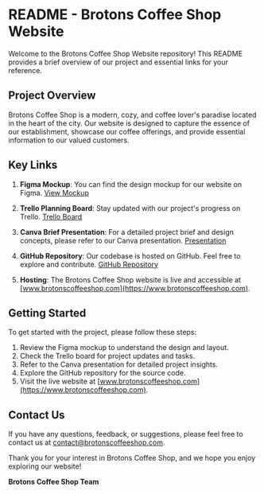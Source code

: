 # README - Brotons Coffee Shop Website

Welcome to the Brotons Coffee Shop Website repository! This README provides a brief overview of our project and essential links for your reference.

## Project Overview

Brotons Coffee Shop is a modern, cozy, and coffee lover's paradise located in the heart of the city. Our website is designed to capture the essence of our establishment, showcase our coffee offerings, and provide essential information to our valued customers.

## Key Links

1. **Figma Mockup**: You can find the design mockup for our website on Figma. [View Mockup](https://www.figma.com/your-figma-mockup-link)

2. **Trello Planning Board**: Stay updated with our project's progress on Trello. [Trello Board](https://www.trello.com/your-trello-link)

3. **Canva Brief Presentation**: For a detailed project brief and design concepts, please refer to our Canva presentation. [Presentation](https://www.canva.com/your-canva-presentation-link)

4. **GitHub Repository**: Our codebase is hosted on GitHub. Feel free to explore and contribute. [GitHub Repository](https://github.com/your-github-repo)

5. **Hosting**: The Brotons Coffee Shop website is live and accessible at [www.brotonscoffeeshop.com](https://www.brotonscoffeeshop.com).

## Getting Started

To get started with the project, please follow these steps:

1. Review the Figma mockup to understand the design and layout.
2. Check the Trello board for project updates and tasks.
3. Refer to the Canva presentation for detailed project insights.
4. Explore the GitHub repository for the source code.
5. Visit the live website at [www.brotonscoffeeshop.com](https://www.brotonscoffeeshop.com).

## Contact Us

If you have any questions, feedback, or suggestions, please feel free to contact us at [contact@brotonscoffeeshop.com](mailto:contact@brotonscoffeeshop.com).

Thank you for your interest in Brotons Coffee Shop, and we hope you enjoy exploring our website!

**Brotons Coffee Shop Team**

